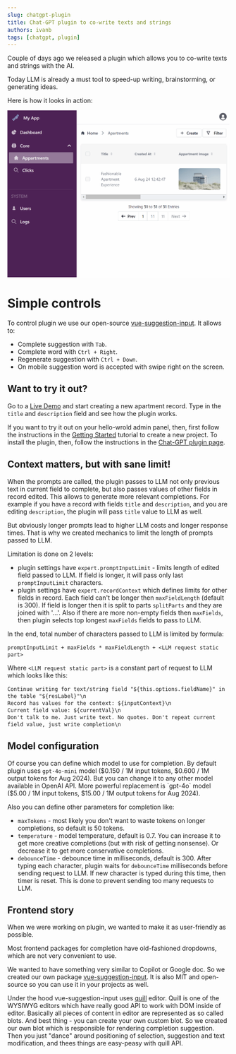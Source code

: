 ```yaml
---
slug: chatgpt-plugin
title: Chat-GPT plugin to co-write texts and strings
authors: ivanb
tags: [chatgpt, plugin]
---
```


Couple of days ago we released a plugin which allows you to co-write texts and strings with the AI. 

Today LLM is already a must tool to speed-up writing, brainstorming, or generating ideas.

Here is how it looks in action:

![alt text](../../docs/tutorial/07-Plugins/demoChatGpt.gif)

<!-- truncate -->

# Simple controls

To control plugin we use our open-source [vue-suggestion-input](https://github.com/devforth/vue-suggestion-input).
It allows to:
* Complete suggestion with `Tab`.
* Complete word with `Ctrl + Right`.
* Regenerate suggestion with `Ctrl + Down`.
* On mobile suggestion word is accepted with swipe right on the screen.

## Want to try it out?

Go to a [Live Demo](https://demo.adminforth.dev/resource/aparts/create) and start creating a new apartment record. Type in the `title` and `description` field and see how the plugin works.

If you want to try it out on your hello-wrold admin panel, then, first follow the instructions in the [Getting Started](/docs/tutorial/gettingStarted) tutorial to create a new project. To install the plugin, then, follow the instructions in the [Chat-GPT plugin page](/docs/tutorial/Plugins/text-complete).


## Context matters, but with sane limit!

When the prompts are called, the plugin passes to LLM not only previous text in current field to complete, but also passes values of other fields in record edited. This allows to generate more relevant completions. 
For example if you have a record with fields `title` and `description`, and you are editing `description`, the plugin will pass `title` value to LLM as well.

But obviously longer prompts lead to higher LLM costs and longer response times. That is why we created mechanics to limit the length of prompts passed to LLM.

Limitation is done on 2 levels:
- plugin settings have `expert.promptInputLimit` - limits length of edited field passed to LLM. If field is longer, it will pass only last `promptInputLimit` characters.
- plugin settings have `expert.recordContext` which defines limits for other fields in record. Each field can't be longer then `maxFieldLength` (default is 300). If field is longer then it is split to parts `splitParts` and they are joined with '...'. Also if there are more non-empty fields then `maxFields`, then plugin selects top longest `maxFields` fields to pass to LLM.

In the end, total number of characters passed to LLM is limited by formula:

```
promptInputLimit + maxFields * maxFieldLength + <LLM request static part>
```

Where `<LLM request static part>` is a constant part of request to LLM which looks like this:

```
Continue writing for text/string field "${this.options.fieldName}" in the table "${resLabel}"\n
Record has values for the context: ${inputContext}\n
Current field value: ${currentVal}\n
Don't talk to me. Just write text. No quotes. Don't repeat current field value, just write completion\n
```

## Model configuration

Of course you can define which model to use for completion. By default plugin uses `gpt-4o-mini` model ($0.150 / 1M input tokens, $0.600 / 1M output tokens for Aug 2024). But you can change it to any other model available in OpenAI API. More powerful replacement is `gpt-4o` model ($5.00 / 1M input tokens, $15.00 / 1M output tokens for Aug 2024).

Also you can define other parameters for completion like:
- `maxTokens` - most likely you don't want to waste tokens on longer completions, so default is 50 tokens.
- `temperature` - model temperature, default is 0.7. You can increase it to get more creative completions (but with risk of getting nonsense). Or decrease it to get more conservative completions.
- `debounceTime` - debounce time in milliseconds, default is 300. After typing each character, plugin waits for `debounceTime` milliseconds before sending request to LLM. If new character is typed during this time, then timer is reset. This is done to prevent sending too many requests to LLM.

## Frontend story

When we were working on plugin, we wanted to make it as user-friendly as possible. 

Most frontend packages for completion have old-fashioned dropdowns, which are not very convenient to use.

We wanted to have something very similar to Copilot or Google doc. So we created our own package [vue-suggestion-input](https://github.com/devforth/vue-suggestion-input). It is also MIT and open-source so you can use it in your projects as well.

Under the hood vue-suggestion-input uses [quill](https://quilljs.com/) editor. Quill is one of the WYSIWYG editors which have really good
API to work with DOM inside of editor. Basically all pieces of content in editor are represented as so called blots. And best thing - you can create your own custom blot. So we created our own blot which is responsible for rendering completion suggestion. Then you just "dance" around positioning of selection, suggestion and text modification, and thees things are easy-peasy with quill API.
